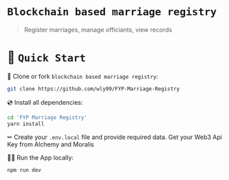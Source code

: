 # `Blockchain based marriage registry`

> Register marriages, manage officiants, view records

# 🚀 `Quick Start`

📄 Clone or fork `blockchain based marriage registry`:

```sh
git clone https://github.com/wly99/FYP-Marriage-Registry
```

💿 Install all dependencies:

```sh
cd 'FYP Marriage Registry'
yarn install
```

✏ Create your `.env.local` file and provide required data. Get your Web3 Api Key from Alchemy and Moralis

🚴‍♂️ Run the App locally:

```sh
npm run dev
```